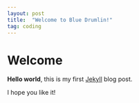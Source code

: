 ```yaml
---
layout: post
title:  "Welcome to Blue Drumlin!"
tag: coding  
---
```


# Welcome

**Hello world**, this is my first [Jekyll](https://jekyllrb.com/) blog post.

I hope you like it!
